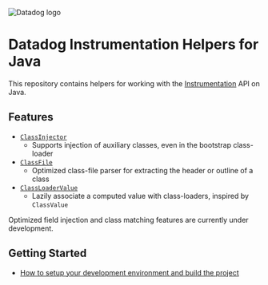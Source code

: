![Datadog logo](https://imgix.datadoghq.com/img/about/presskit/logo-h/dd_horizontal_white.png)

# Datadog Instrumentation Helpers for Java

This repository contains helpers for working with the [Instrumentation](https://docs.oracle.com/javase/8/docs/api/java/lang/instrument/Instrumentation.html) API on Java.

## Features

* [`ClassInjector`](class-inject/src/main/java/datadog/instrument/classinject/ClassInjector.java)
  * Supports injection of auxiliary classes, even in the bootstrap class-loader
* [`ClassFile`](class-match/src/main/java/datadog/instrument/classmatch/ClassFile.java)
  * Optimized class-file parser for extracting the header or outline of a class
* [`ClassLoaderValue`](utils/src/main/java/datadog/instrument/utils/ClassLoaderValue.java)
  * Lazily associate a computed value with class-loaders, inspired by `ClassValue`

Optimized field injection and class matching features are currently under development.

## Getting Started

* [How to setup your development environment and build the project](BUILDING.md)

